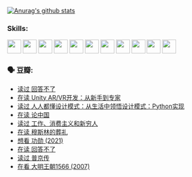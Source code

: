 
[![Anurag's github stats](https://github-readme-stats.vercel.app/api?username=w940853815)](https://github.com/anuraghazra/github-readme-stats)

### Skills:

<code><img height="32" src="https://cdn.jsdelivr.net/npm/simple-icons@v5/icons/python.svg"></code>
<code><img height="32" src="https://cdn.jsdelivr.net/npm/simple-icons@v5/icons/javascript.svg"></code>
<code><img height="32" src="https://cdn.jsdelivr.net/npm/simple-icons@v5/icons/django.svg"></code>
<code><img height="32" src="https://cdn.jsdelivr.net/npm/simple-icons@v5/icons/flask.svg"></code>
<code><img height="32" src="https://cdn.jsdelivr.net/npm/simple-icons@v5/icons/vuetify.svg"></code>
<code><img height="32" src="https://cdn.jsdelivr.net/npm/simple-icons@v5/icons/git.svg"></code>
<code><img height="32" src="https://cdn.jsdelivr.net/npm/simple-icons@v5/icons/docker.svg"></code>
<code><img height="32" src="https://cdn.jsdelivr.net/npm/simple-icons@v5/icons/postgresql.svg"></code>
<code><img height="32" src="https://cdn.jsdelivr.net/npm/simple-icons@v5/icons/elasticsearch.svg"></code>
<code><img height="32" src="https://cdn.jsdelivr.net/npm/simple-icons@v5/icons/macos.svg"></code>
<code><img height="32" src="https://cdn.jsdelivr.net/npm/simple-icons@v5/icons/linux.svg"></code>

### 🗣 豆瓣:

<!-- DOUBAN-ACTIVITIES:START -->
- [读过 回答不了](https://www.douban.com/people/136069238/status/3812155932/?_i=48376176)
- [在读 Unity AR/VR开发：从新手到专家](https://www.douban.com/people/136069238/status/3810864648/?_i=48376176)
- [读过 人人都懂设计模式：从生活中领悟设计模式：Python实现](https://www.douban.com/people/136069238/status/3806334005/?_i=48376176)
- [在读 论中国](https://www.douban.com/people/136069238/status/3805671678/?_i=48376176)
- [读过 工作、消费主义和新穷人](https://www.douban.com/people/136069238/status/3803834644/?_i=48376176)
- [在读 穆斯林的葬礼](https://www.douban.com/people/136069238/status/3802824932/?_i=48376176)
- [想看 功勋‎ (2021)](https://www.douban.com/people/136069238/status/3802127044/?_i=48376177)
- [在读 回答不了](https://www.douban.com/people/136069238/status/3802078489/?_i=48376177)
- [读过 普京传](https://www.douban.com/people/136069238/status/3802076688/?_i=48376177)
- [在看 大明王朝1566‎ (2007)](https://www.douban.com/people/136069238/status/3800275133/?_i=48376177)
<!-- DOUBAN-ACTIVITIES:END -->
<!--
**w940853815/w940853815** is a ✨ _special_ ✨ repository because its `README.md` (this file) appears on your GitHub profile.

Here are some ideas to get you started:

- 🔭 I’m currently working on ...
- 🌱 I’m currently learning ...
- 👯 I’m looking to collaborate on ...
- 🤔 I’m looking for help with ...
- 💬 Ask me about ...
- 📫 How to reach me: ...
- 😄 Pronouns: ...
- ⚡ Fun fact: ...
-->
